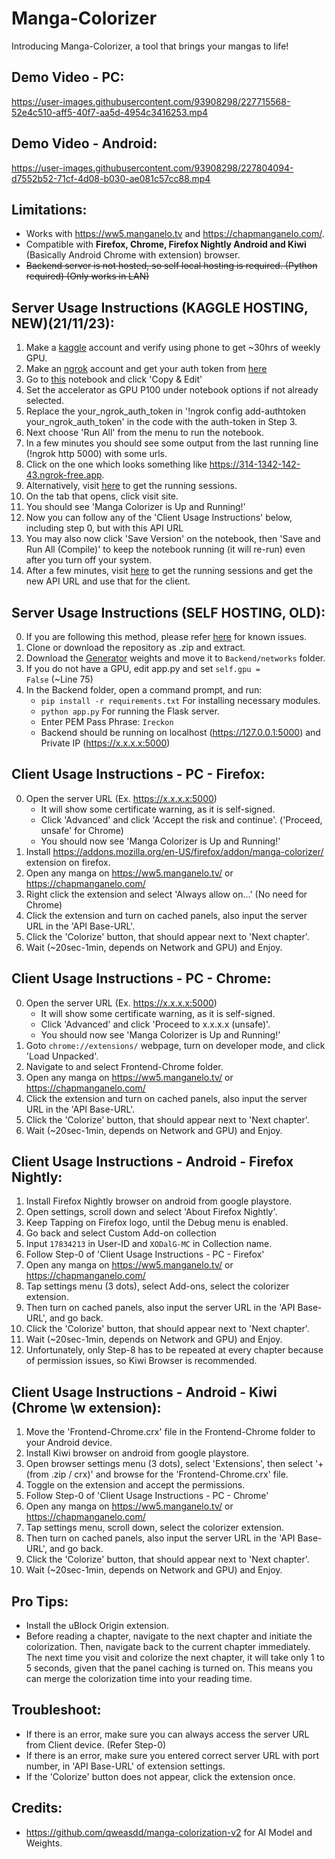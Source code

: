 # Manga-Colorizer
Introducing Manga-Colorizer, a tool that brings your mangas to life!


## Demo Video - PC:
https://user-images.githubusercontent.com/93908298/227715568-52e4c510-aff5-40f7-aa5d-4954c3416253.mp4

## Demo Video - Android:
https://user-images.githubusercontent.com/93908298/227804094-d7552b52-71cf-4d08-b030-ae081c57cc88.mp4


## Limitations:
- Works with https://ww5.manganelo.tv and https://chapmanganelo.com/.
- Compatible with <b>Firefox, Chrome, Firefox Nightly Android and Kiwi</b> (Basically Android Chrome with extension) browser.
- <s>Backend server is not hosted, so self local hosting is required. (Python required) (Only works in LAN)</s>


## Server Usage Instructions (KAGGLE HOSTING, NEW)(21/11/23): 
1. Make a <a href="https://www.kaggle.com/">kaggle</a> account and verify using phone to get ~30hrs of weekly GPU.
2. Make an <a href="https://ngrok.com/">ngrok</a> account and get your auth token from <a href="https://dashboard.ngrok.com/get-started/your-authtoken">here</a>
3. Go to <a href="https://www.kaggle.com/code/yeeandres/manga-colorizer-server">this</a> notebook and click 'Copy & Edit'
4. Set the accelerator as GPU P100 under notebook options if not already selected.
5. Replace the your_ngrok_auth_token in '!ngrok config add-authtoken your_ngrok_auth_token' in the code with the auth-token in Step 3.
6. Next choose 'Run All' from the menu to run the notebook.
7. In a few minutes you should see some output from the last running line (!ngrok http 5000) with some urls.
8. Click on the one which looks something like https://314-1342-142-43.ngrok-free.app.
9. Alternatively, visit <a href="https://dashboard.ngrok.com/tunnels/agents">here</a> to get the running sessions.
10. On the tab that opens, click visit site.
11. You should see 'Manga Colorizer is Up and Running!'
12. Now you can follow any of the 'Client Usage Instructions' below, including step 0, but with this API URL
13. You may also now click 'Save Version' on the notebook, then 'Save and Run All (Compile)' to keep the notebook running (it will re-run) even after you turn off your system.
14. After a few minutes, visit <a href="https://dashboard.ngrok.com/tunnels/agents">here</a> to get the running sessions and get the new API URL and use that for the client.
    

## Server Usage Instructions (SELF HOSTING, OLD): 
0. If you are following this method, please refer <a href="https://github.com/BinitDOX/Manga-Colorizer/issues/6">here</a> for known issues.
1. Clone or download the repository as .zip and extract. 
2. Download the <a href="https://drive.google.com/file/d/1qmxUEKADkEM4iYLp1fpPLLKnfZ6tcF-t/view?usp=sharing" rel="nofollow">Generator</a> weights and move it to <code>Backend/networks</code> folder.
3. If you do not have a GPU, edit app.py and set <code>self.gpu = False</code> (~Line 75)
4. In the Backend folder, open a command prompt, and run:
   - <code>pip install -r requirements.txt</code> For installing necessary modules.
   - <code>python app.py</code> For running the Flask server.
   - Enter PEM Pass Phrase: <code>Ireckon</code>
   - Backend should be running on localhost (https://127.0.0.1:5000) and Private IP (https://x.x.x.x:5000)
  
  
## Client Usage Instructions - PC - Firefox: 
0. Open the server URL (Ex. https://x.x.x.x:5000)
   - It will show some certificate warning, as it is self-signed.
   - Click 'Advanced' and click 'Accept the risk and continue'. ('Proceed, unsafe' for Chrome)
   - You should now see 'Manga Colorizer is Up and Running!'
1. Install https://addons.mozilla.org/en-US/firefox/addon/manga-colorizer/ extension on firefox.
2. Open any manga on https://ww5.manganelo.tv/ or https://chapmanganelo.com/
3. Right click the extension and select 'Always allow on...' (No need for Chrome)
4. Click the extension and turn on cached panels, also input the server URL in the 'API Base-URL'.
5. Click the 'Colorize' button, that should appear next to 'Next chapter'.
6. Wait (~20sec-1min, depends on Network and GPU) and Enjoy.


## Client Usage Instructions - PC - Chrome: 
0. Open the server URL (Ex. https://x.x.x.x:5000)
   - It will show some certificate warning, as it is self-signed.
   - Click 'Advanced' and click 'Proceed to x.x.x.x (unsafe)'.
   - You should now see 'Manga Colorizer is Up and Running!'
1. Goto <code>chrome://extensions/</code> webpage, turn on developer mode, and click 'Load Unpacked'.
2. Navigate to and select Frontend-Chrome folder.
3. Open any manga on https://ww5.manganelo.tv/ or https://chapmanganelo.com/
4. Click the extension and turn on cached panels, also input the server URL in the 'API Base-URL'.
5. Click the 'Colorize' button, that should appear next to 'Next chapter'.
6. Wait (~20sec-1min, depends on Network and GPU) and Enjoy.


## Client Usage Instructions - Android - Firefox Nightly:
1. Install Firefox Nightly browser on android from google playstore.
2. Open settings, scroll down and select 'About Firefox Nightly'.
3. Keep Tapping on Firefox logo, until the Debug menu is enabled.
4. Go back and select Custom Add-on collection
5. Input <code>17834213</code> in User-ID and <code>XODalG-MC</code> in Collection name.
6. Follow Step-0 of 'Client Usage Instructions - PC - Firefox'
7. Open any manga on https://ww5.manganelo.tv/ or https://chapmanganelo.com/
8. Tap settings menu (3 dots), select Add-ons, select the colorizer extension.
9. Then turn on cached panels, also input the server URL in the 'API Base-URL', and go back.
10. Click the 'Colorize' button, that should appear next to 'Next chapter'.
11. Wait (~20sec-1min, depends on Network and GPU) and Enjoy.
12. Unfortunately, only Step-8 has to be repeated at every chapter because of permission issues, so Kiwi Browser is recommended.


## Client Usage Instructions - Android - Kiwi (Chrome \w extension):
1. Move the 'Frontend-Chrome.crx' file in the Frontend-Chrome folder to your Android device.
2. Install Kiwi browser on android from google playstore.
3. Open browser settings menu (3 dots), select 'Extensions', then select '+(from .zip / crx)' and browse for the 'Frontend-Chrome.crx' file.
4. Toggle on the extension and accept the permissions.
5. Follow Step-0 of 'Client Usage Instructions - PC - Chrome'
6. Open any manga on https://ww5.manganelo.tv/ or https://chapmanganelo.com/
7. Tap settings menu, scroll down, select the colorizer extension.
8. Then turn on cached panels, also input the server URL in the 'API Base-URL', and go back.
9. Click the 'Colorize' button, that should appear next to 'Next chapter'.
10. Wait (~20sec-1min, depends on Network and GPU) and Enjoy.


## Pro Tips:
- Install the uBlock Origin extension.
- Before reading a chapter, navigate to the next chapter and initiate the colorization. Then, navigate back to the current chapter immediately. The next time you visit and colorize the next chapter, it will take only 1 to 5 seconds, given that the panel caching is turned on. This means you can merge the colorization time into your reading time.


## Troubleshoot:
- If there is an error, make sure you can always access the server URL from Client device. (Refer Step-0)
- If there is an error, make sure you entered correct server URL with port number, in 'API Base-URL' of extension settings.
- If the 'Colorize' button does not appear, click the extension once.


## Credits:
- https://github.com/qweasdd/manga-colorization-v2 for AI Model and Weights.
